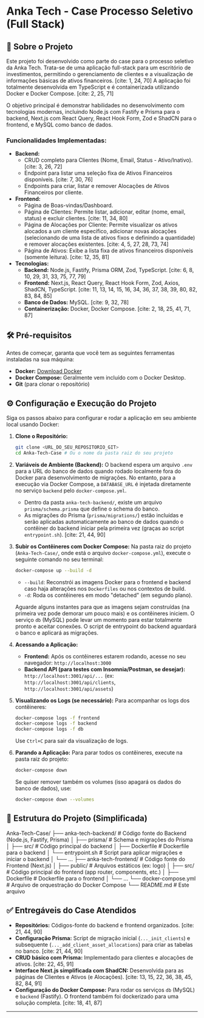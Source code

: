 # Anka Tech - Case Processo Seletivo (Full Stack)

## 🚀 Sobre o Projeto

Este projeto foi desenvolvido como parte do case para o processo seletivo da Anka Tech. Trata-se de uma aplicação full-stack para um escritório de investimentos, permitindo o gerenciamento de clientes e a visualização de informações básicas de ativos financeiros. [cite: 1, 24, 70] A aplicação foi totalmente desenvolvida em TypeScript e é containerizada utilizando Docker e Docker Compose. [cite: 2, 25, 71]

O objetivo principal é demonstrar habilidades no desenvolvimento com tecnologias modernas, incluindo Node.js com Fastify e Prisma para o backend, Next.js com React Query, React Hook Form, Zod e ShadCN para o frontend, e MySQL como banco de dados.

### Funcionalidades Implementadas:
* **Backend:**
    * CRUD completo para Clientes (Nome, Email, Status - Ativo/Inativo). [cite: 3, 26, 72]
    * Endpoint para listar uma seleção fixa de Ativos Financeiros disponíveis. [cite: 7, 30, 76]
    * Endpoints para criar, listar e remover Alocações de Ativos Financeiros por cliente.
* **Frontend:**
    * Página de Boas-vindas/Dashboard.
    * Página de Clientes: Permite listar, adicionar, editar (nome, email, status) e excluir clientes. [cite: 11, 34, 80]
    * Página de Alocações por Cliente: Permite visualizar os ativos alocados a um cliente específico, adicionar novas alocações (selecionando de uma lista de ativos fixos e definindo a quantidade) e remover alocações existentes. [cite: 4, 5, 27, 28, 73, 74]
    * Página de Ativos: Exibe a lista fixa de ativos financeiros disponíveis (somente leitura). [cite: 12, 35, 81]
* **Tecnologias:**
    * **Backend:** Node.js, Fastify, Prisma ORM, Zod, TypeScript. [cite: 6, 8, 10, 29, 31, 33, 75, 77, 79]
    * **Frontend:** Next.js, React Query, React Hook Form, Zod, Axios, ShadCN, TypeScript. [cite: 11, 13, 14, 15, 16, 34, 36, 37, 38, 39, 80, 82, 83, 84, 85]
    * **Banco de Dados:** MySQL. [cite: 9, 32, 78]
    * **Containerização:** Docker, Docker Compose. [cite: 2, 18, 25, 41, 71, 87]

## 🛠️ Pré-requisitos

Antes de começar, garanta que você tem as seguintes ferramentas instaladas na sua máquina:
* **Docker:** [Download Docker](https://www.docker.com/products/docker-desktop)
* **Docker Compose:** Geralmente vem incluído com o Docker Desktop.
* **Git** (para clonar o repositório)

## ⚙️ Configuração e Execução do Projeto

Siga os passos abaixo para configurar e rodar a aplicação em seu ambiente local usando Docker:

1.  **Clone o Repositório:**
    ```bash
    git clone <URL_DO_SEU_REPOSITORIO_GIT>
    cd Anka-Tech-Case # Ou o nome da pasta raiz do seu projeto
    ```

2.  **Variáveis de Ambiente (Backend):**
    O backend espera um arquivo `.env` para a URL do banco de dados quando rodado localmente fora do Docker para desenvolvimento de migrações. No entanto, para a execução via Docker Compose, a `DATABASE_URL` é injetada diretamente no serviço `backend` pelo `docker-compose.yml`.
    * Dentro da pasta `anka-tech-backend/`, existe um arquivo `prisma/schema.prisma` que define o schema do banco.
    * As migrações do Prisma (`prisma/migrations/`) estão incluídas e serão aplicadas automaticamente ao banco de dados quando o contêiner do backend iniciar pela primeira vez (graças ao script `entrypoint.sh`). [cite: 21, 44, 90]

3.  **Subir os Contêineres com Docker Compose:**
    Na pasta raiz do projeto (`Anka-Tech-Case/`, onde está o arquivo `docker-compose.yml`), execute o seguinte comando no seu terminal:
    ```bash
    docker-compose up --build -d
    ```
    * `--build`: Reconstrói as imagens Docker para o frontend e backend caso haja alterações nos `Dockerfiles` ou nos contextos de build.
    * `-d`: Roda os contêineres em modo "detached" (em segundo plano).

    Aguarde alguns instantes para que as imagens sejam construídas (na primeira vez pode demorar um pouco mais) e os contêineres iniciem. O serviço `db` (MySQL) pode levar um momento para estar totalmente pronto e aceitar conexões. O script de entrypoint do backend aguardará o banco e aplicará as migrações.

4.  **Acessando a Aplicação:**
    * **Frontend:** Após os contêineres estarem rodando, acesse no seu navegador:
        `http://localhost:3000`
    * **Backend API (para testes com Insomnia/Postman, se desejar):**
        `http://localhost:3001/api/...` (ex: `http://localhost:3001/api/clients`, `http://localhost:3001/api/assets`)

5.  **Visualizando os Logs (se necessário):**
    Para acompanhar os logs dos contêineres:
    ```bash
    docker-compose logs -f frontend
    docker-compose logs -f backend
    docker-compose logs -f db
    ```
    Use `Ctrl+C` para sair da visualização de logs.

6.  **Parando a Aplicação:**
    Para parar todos os contêineres, execute na pasta raiz do projeto:
    ```bash
    docker-compose down
    ```
    Se quiser remover também os volumes (isso apagará os dados do banco de dados), use:
    ```bash
    docker-compose down --volumes
    ```

## 📂 Estrutura do Projeto (Simplificada)
Anka-Tech-Case/
├── anka-tech-backend/      # Código fonte do Backend (Node.js, Fastify, Prisma)
│   ├── prisma/             # Schema e migrações do Prisma
│   ├── src/                # Código principal do backend
│   ├── Dockerfile          # Dockerfile para o backend
│   └── entrypoint.sh       # Script para aplicar migrações e iniciar o backend
│   └── ...
├── anka-tech-frontend/     # Código fonte do Frontend (Next.js)
│   ├── public/             # Arquivos estáticos (ex: logo)
│   ├── src/                # Código principal do frontend (app router, components, etc.)
│   ├── Dockerfile          # Dockerfile para o frontend
│   └── ...
└── docker-compose.yml      # Arquivo de orquestração do Docker Compose
└── README.md               # Este arquivo
## ✅ Entregáveis do Case Atendidos

* **Repositórios:** Códigos-fonte do backend e frontend organizados. [cite: 21, 44, 90]
* **Configuração Prisma:** Script de migração inicial (`..._init_clients`) e subsequente (`..._add_client_asset_allocations`) para criar as tabelas no banco. [cite: 21, 44, 90]
* **CRUD básico com Prisma:** Implementado para clientes e alocações de ativos. [cite: 22, 45, 91]
* **Interface Next.js simplificada com ShadCN:** Desenvolvida para as páginas de Clientes e Ativos (e Alocações). [cite: 13, 15, 22, 36, 38, 45, 82, 84, 91]
* **Configuração do Docker Compose:** Para rodar os serviços `db` (MySQL) e `backend` (Fastify). O frontend também foi dockerizado para uma solução completa. [cite: 18, 41, 87]

---